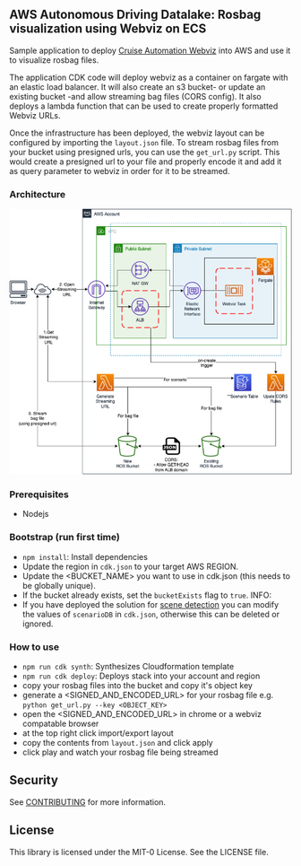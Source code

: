 ## AWS Autonomous Driving Datalake: Rosbag visualization using Webviz on ECS

Sample application to deploy [Cruise Automation Webviz](https://github.com/cruise-automation/webviz) into AWS and use it to visualize rosbag files.

The application CDK code will deploy webviz as a container on fargate with an elastic load balancer. It will also create an s3 bucket- or update an existing bucket -and allow streaming bag files (CORS config). It also deploys a lambda function that can be used to create properly formatted Webviz URLs. 

Once the infrastructure has been deployed, the webviz layout can be configured by importing the `layout.json` file. 
To stream rosbag files from your bucket using presigned urls, you can use the `get_url.py` script. This would create
a presigned url to your file and properly encode it and add it as query parameter to webviz in order for it to be streamed. 

### Architecture

![architecture](docs/architecture.jpg)

### Prerequisites
- Nodejs

### Bootstrap (run first time)
- `npm install`: Install dependencies
-  Update the region in `cdk.json` to your target AWS REGION.
-  Update the <BUCKET_NAME> you want to use in cdk.json (this needs to be globally unique). 
-  If the bucket already exists, set the `bucketExists` flag to `true`.
INFO:
- If you have deployed the solution for [scene detection](https://github.com/aws-samples/aws-autonomous-driving-data-lake-ros-bag-scene-detection-pipeline) you can modify the values of `scenarioDB` in `cdk.json`, otherwise this can be deleted or ignored. 

### How to use
- `npm run cdk synth`: Synthesizes Cloudformation template
- `npm run cdk deploy`: Deploys stack into your account and region
- copy your rosbag files into the bucket and copy it's object key
- generate a <SIGNED_AND_ENCODED_URL> for your rosbag file e.g. `python get_url.py --key <OBJECT_KEY>`
- open the <SIGNED_AND_ENCODED_URL> in chrome or a webviz compatable browser
- at the top right click import/export layout
- copy the contents from `layout.json` and click apply
- click play and watch your rosbag file being streamed

## Security

See [CONTRIBUTING](CONTRIBUTING.md#security-issue-notifications) for more information.

## License

This library is licensed under the MIT-0 License. See the LICENSE file.

